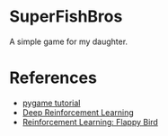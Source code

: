 # SuperFishBros

A simple game for my daughter. 

# References

- [pygame tutorial](https://realpython.com/pygame-a-primer/)
- [Deep Reinforcement Learning](https://towardsdatascience.com/how-to-teach-an-ai-to-play-games-deep-reinforcement-learning-28f9b920440a)
- [Reinforcement Learning: Flappy Bird](https://www.toptal.com/deep-learning/pytorch-reinforcement-learning-tutorial)
